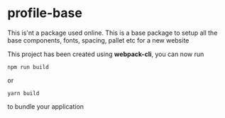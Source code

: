 # profile-base

This is'nt a package used online. This is a base package to setup all the base components, fonts, spacing, pallet etc for a new website

This project has been created using **webpack-cli**, you can now run

```
npm run build
```

or

```
yarn build
```

to bundle your application
